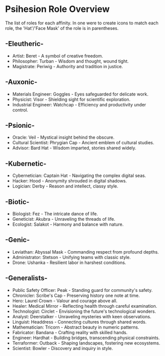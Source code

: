 # Psihesion Role Overview
The list of roles for each affinity. In one were to create icons to match each role, the 'Hat'/'Face Mask' of the role is in parentheses.

## -Eleutheric-
- Artist: Beret - A symbol of creative freedom.
- Philosopher: Turban - Wisdom and thought, wound tight.
- Magistrate: Periwig - Authority and tradition in justice.

## -Auxonic-
- Materials Engineer: Goggles - Eyes safeguarded for delicate work.
- Physicist: Visor - Shielding sight for scientific exploration.
- Industrial Engineer: Watchcap - Efficiency and productivity under control.

## -Psionic-
- Oracle: Veil - Mystical insight behind the obscure.
- Cultural Scientist: Phrygian Cap - Ancient emblem of cultural studies.
- Advisor: Bard Hat - Wisdom imparted, stories shared widely.

## -Kubernetic-
- Cybernetician: Captain Hat - Navigating the complex digital seas.
- Hacker: Hood - Anonymity shrouded in digital shadows.
- Logician: Derby - Reason and intellect, classy style.

## -Biotic-
- Biologist: Fez - The intricate dance of life.
- Geneticist: Akubra - Unraveling the threads of life.
- Ecologist: Salakot - Harmony and balance with nature.

## -Genic-
- Leviathan: Abyssal Mask - Commanding respect from profound depths.
- Administrator: Stetson - Unifying teams with classic style.
- Drone: Ushanka - Resilient labor in harshest conditions.

## -Generalists-
- Public Safety Officer: Peak - Standing guard for community's safety.
- Chronicler: Scribe's Cap - Preserving history one note at time.
- Hero: Laurel Crown - Valour and courage above all.
- Healer: Medical Mirror - Reflecting health through careful examination.
- Technologist: Circlet - Envisioning the future's technological wonders.
- Analyst: Deerstalker - Unraveling mysteries with keen observations.
- Linguist: Headdress - Connecting cultures through shared words.
- Mathematician: Tricorn - Abstract beauty in numeric patterns.
- Fabricator: Bandana - Crafting reality with skilled hands.
- Engineer: Hardhat - Building bridges, transcending physical constraints.
- Terraformer: Outback - Shaping landscapes, fostering new ecosystems.
- Scientist: Bowler - Discovery and inquiry in style.
